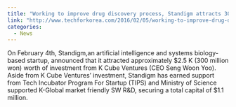 ```yaml
---
title: "Working to improve drug discovery process, Standigm attracts 300 million won from investors"
link: "http://www.techforkorea.com/2016/02/05/working-to-improve-drug-discovery-process-standigm-attracts-300-million-won-from-investors/"
categories:
  - News
---
```


On February 4th, Standigm,an artificial intelligence and systems biology-based startup, announced that it attracted approximately $2.5 K (300 million won) worth of investment from K Cube Ventures (CEO Seng Woon Yoo). Aside from K Cube Ventures’ investment, Standigm has earned support from Tech Incubator Program For Startup (TIPS) and Ministry of Science supported K-Global market friendly SW R&D, securing a total capital of $1.1 million.


